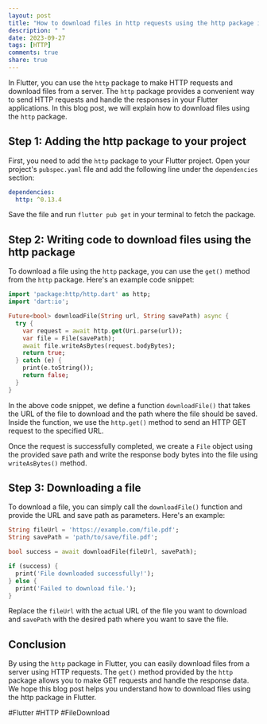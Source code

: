 ```yaml
---
layout: post
title: "How to download files in http requests using the http package in Flutter?"
description: " "
date: 2023-09-27
tags: [HTTP]
comments: true
share: true
---
```


In Flutter, you can use the `http` package to make HTTP requests and download files from a server. The `http` package provides a convenient way to send HTTP requests and handle the responses in your Flutter applications. In this blog post, we will explain how to download files using the `http` package.

## Step 1: Adding the http package to your project

First, you need to add the `http` package to your Flutter project. Open your project's `pubspec.yaml` file and add the following line under the `dependencies` section:

```yaml
dependencies:
  http: ^0.13.4
```

Save the file and run `flutter pub get` in your terminal to fetch the package.

## Step 2: Writing code to download files using the http package

To download a file using the `http` package, you can use the `get()` method from the `http` package. Here's an example code snippet:

```dart
import 'package:http/http.dart' as http;
import 'dart:io';

Future<bool> downloadFile(String url, String savePath) async {
  try {
    var request = await http.get(Uri.parse(url));
    var file = File(savePath);
    await file.writeAsBytes(request.bodyBytes);
    return true;
  } catch (e) {
    print(e.toString());
    return false;
  }
}
```

In the above code snippet, we define a function `downloadFile()` that takes the URL of the file to download and the path where the file should be saved. Inside the function, we use the `http.get()` method to send an HTTP GET request to the specified URL. 

Once the request is successfully completed, we create a `File` object using the provided save path and write the response body bytes into the file using `writeAsBytes()` method.

## Step 3: Downloading a file

To download a file, you can simply call the `downloadFile()` function and provide the URL and save path as parameters. Here's an example:

```dart
String fileUrl = 'https://example.com/file.pdf';
String savePath = 'path/to/save/file.pdf';

bool success = await downloadFile(fileUrl, savePath);

if (success) {
  print('File downloaded successfully!');
} else {
  print('Failed to download file.');
}
```

Replace the `fileUrl` with the actual URL of the file you want to download and `savePath` with the desired path where you want to save the file.

## Conclusion

By using the `http` package in Flutter, you can easily download files from a server using HTTP requests. The `get()` method provided by the `http` package allows you to make GET requests and handle the response data. We hope this blog post helps you understand how to download files using the http package in Flutter.

#Flutter #HTTP #FileDownload